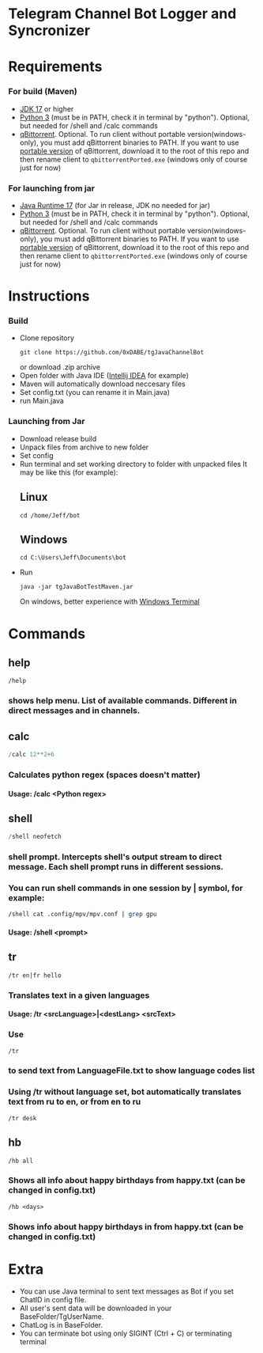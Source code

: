 #     Telegram Channel Bot Logger and Syncronizer

# Requirements
### For build (Maven)
- [JDK 17](https://www.oracle.com/uk/java/technologies/downloads/) or higher
- [Python 3](https://www.python.org/downloads/) (must be in PATH, check it in terminal by "python").
  Optional, but needed for /shell and /calc commands
- [qBittorrent](https://www.qbittorrent.org/download). Optional. To run client without portable version(windows-only), you must add qBittorrent binaries to PATH. If you want to use [portable version](https://www.qbittorrent.org/download) of qBittorrent, download it to the root of this repo and then rename client to `qbittorrentPorted.exe` (windows only of course just for now)

  
### For launching from jar
- [Java Runtime 17](https://www.java.com/en/download/manual.jsp) (for Jar in release, JDK no needed for jar)
- [Python 3](https://www.python.org/downloads/) (must be in PATH, check it in terminal by "python").
  Optional, but needed for /shell and /calc commands
- [qBittorrent](https://www.qbittorrent.org/download). Optional. To run client without portable version(windows-only), you must add qBittorrent binaries to PATH. If you want to use [portable version](https://www.qbittorrent.org/download) of qBittorrent, download it to the root of this repo and then rename client to `qbittorrentPorted.exe` (windows only of course just for now)


# Instructions
### Build
- Clone repository
  ```shell
  git clone https://github.com/0xDABE/tgJavaChannelBot
  ```
  or download .zip archive
- Open folder with Java IDE ([Intellij IDEA](https://www.jetbrains.com/idea/) for example)
- Maven will automatically download neccesary files
- Set config.txt (you can rename it in Main.java)
- run Main.java
  
### Launching from Jar
- Download release build
- Unpack files from archive to new folder
- Set config
- Run terminal and set working directory to folder with unpacked files
  It may be like this (for example):
  ## Linux
  ```shell
  cd /home/Jeff/bot
  ```
  ## Windows
  ```shell
  cd C:\Users\Jeff\Documents\bot
  ```
- Run
  ```shell
  java -jar tgJavaBotTestMaven.jar
  ```
  On windows, better experience with [Windows Terminal](https://apps.microsoft.com/store/detail/windows-terminal/9N0DX20HK701)

# Commands
## help
  ```shell
  /help
  ```
 ### shows help menu. List of available commands. Different in direct messages and in channels.

 
## calc
```Python
/calc 12**2+6
```
### Calculates python regex (spaces doesn't matter)
#### Usage: /calc \<Python regex>

## shell
```Python
/shell neofetch
```
### shell prompt. Intercepts shell's output stream to direct message. Each shell prompt runs in different sessions.
### You can run shell commands in one session by | symbol, for example:
```bash
/shell cat .config/mpv/mpv.conf | grep gpu
```
#### Usage: /shell \<prompt>

## tr
```shell
/tr en|fr hello
```
### Translates text in a given languages
#### Usage: /tr \<srcLanguage>|\<destLang> \<srcText>
### Use
```shell
/tr
```
### to send text from LanguageFile.txt to show language codes list 
### Using /tr without language set, bot automatically translates text from ru to en, or from en to ru
```shell
/tr desk
```

## hb
```shell
/hb all
```
### Shows all info about happy birthdays from happy.txt (can be changed in config.txt)
```shell
/hb <days>
```
### Shows info about happy birthdays in <days> from happy.txt (can be changed in config.txt)

# Extra
- You can use Java terminal to sent text messages as Bot if you set ChatID in config file.
- All user's sent data will be downloaded in your BaseFolder/TgUserName.
- ChatLog is in BaseFolder.
- You can terminate bot using only SIGINT (Ctrl + C) or terminating terminal

